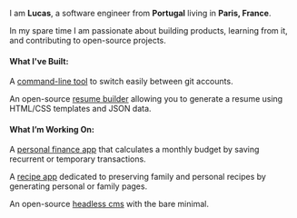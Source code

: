 
I am **Lucas**, a software engineer from **Portugal** living in **Paris, France**.

In my spare time I am passionate about building products, learning from it, and contributing to open-source projects.

#### What I've Built:

A [command-line tool](https://github.com/lucasnevespereira/go-gituser) to switch easily between git accounts.

An open-source [resume builder](https://github.com/lucasnevespereira/resumme-builder) allowing you to generate a resume using HTML/CSS templates and JSON data.

#### What I’m Working On:

A [personal finance app](https://github.com/lucasnevespereira/meffin-front) that calculates a monthly budget by saving recurrent or temporary transactions.

A [recipe app](https://github.com/lucasnevespereira/recipio-app) dedicated to preserving family and personal recipes by generating personal or family pages.

An open-source [headless cms](https://github.com/lucasnevespereira/barecms) with the bare minimal.
